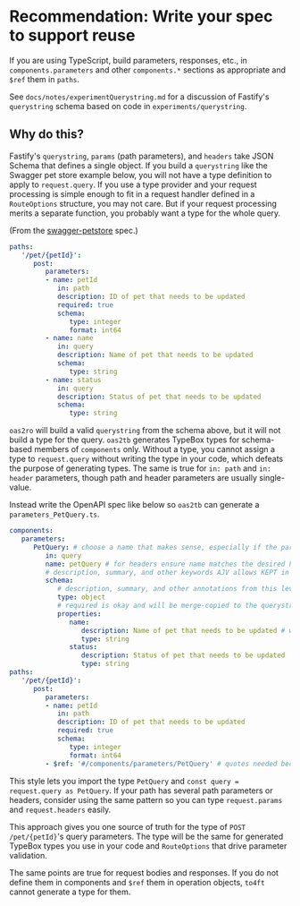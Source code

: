 # Recommendation: Write your spec to support reuse

If you are using TypeScript, build parameters, responses, etc., in `components.parameters` and other `components.*` sections as appropriate and `$ref` them in `paths`.

See `docs/notes/experimentQuerystring.md` for a discussion of Fastify's `querystring` schema based on code in `experiments/querystring`.

## Why do this?

Fastify's `querystring`, `params` (path parameters), and `headers` take JSON Schema that defines a single object. If you build a `querystring` like the Swagger pet store example below, you will not have a type definition to apply to `request.query`. If you use a type provider and your request processing is simple enough to fit in a request handler defined in a `RouteOptions` structure, you may not care. But if your request processing merits a separate function, you probably want a type for the whole query.

(From the [swagger-petstore](https://github.com/swagger-api/swagger-petstore/blob/a0f12dd24efcf2fd68faa59c371ea5e35a90bbd1/src/main/resources/openapi.yaml#L230) spec.)

```yaml
paths:
   '/pet/{petId}':
      post:
         parameters:
         - name: petId
            in: path
            description: ID of pet that needs to be updated
            required: true
            schema:
               type: integer
               format: int64
         - name: name
            in: query
            description: Name of pet that needs to be updated
            schema:
               type: string
         - name: status
            in: query
            description: Status of pet that needs to be updated
            schema:
               type: string
```

`oas2ro` will build a valid `querystring` from the schema above, but it will not build a type for the query. `oas2tb` generates TypeBox types for schema-based members of `components` only. Without a type, you cannot assign a type to `request.query` without writing the type in your code, which defeats the purpose of generating types. The same is true for `in: path` and `in: header` parameters, though path and header parameters are usually single-value.

Instead write the OpenAPI spec like below so `oas2tb` can generate a `parameters_PetQuery.ts`.  

```yaml
components:
   parameters:
      PetQuery: # choose a name that makes sense, especially if the parameter structure is reusable (pagination)
         in: query
         name: petQuery # for headers ensure name matches the desired header name
         # description, summary, and other keywords AJV allows KEPT in RouteOptions
         schema:
            # description, summary, and other annotations from this level DROPPED
            type: object
            # required is okay and will be merge-copied to the querystring object
            properties:
               name:
                  description: Name of pet that needs to be updated # will be kept
                  type: string
               status:
                  description: Status of pet that needs to be updated
                  type: string
paths:
   '/pet/{petId}':
      post:
         parameters:
         - name: petId
            in: path
            description: ID of pet that needs to be updated
            required: true
            schema:
               type: integer
               format: int64
         - $ref: '#/components/parameters/PetQuery' # quotes needed because # starts a yaml comment
```

This style lets you import the type `PetQuery` and `const query = request.query as PetQuery`. If your path has several path parameters or headers, consider using the same pattern so you can type `request.params` and `request.headers` easily.

This approach gives you one source of truth for the type of `POST /pet/{petId}`'s query parameters. The type will be the same for generated TypeBox types you use in your code and `RouteOptions` that drive parameter validation.

The same points are true for request bodies and responses. If you do not define them in components and `$ref` them in operation objects, `to4ft` cannot generate a type for them.